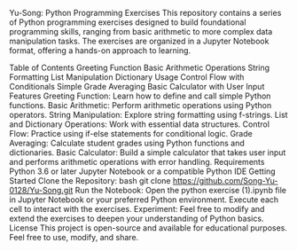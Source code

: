 Yu-Song: Python Programming Exercises
This repository contains a series of Python programming exercises designed to build foundational programming skills, ranging from basic arithmetic to more complex data manipulation tasks. The exercises are organized in a Jupyter Notebook format, offering a hands-on approach to learning.

Table of Contents
Greeting Function
Basic Arithmetic Operations
String Formatting
List Manipulation
Dictionary Usage
Control Flow with Conditionals
Simple Grade Averaging
Basic Calculator with User Input
Features
Greeting Function: Learn how to define and call simple Python functions.
Basic Arithmetic: Perform arithmetic operations using Python operators.
String Manipulation: Explore string formatting using f-strings.
List and Dictionary Operations: Work with essential data structures.
Control Flow: Practice using if-else statements for conditional logic.
Grade Averaging: Calculate student grades using Python functions and dictionaries.
Basic Calculator: Build a simple calculator that takes user input and performs arithmetic operations with error handling.
Requirements
Python 3.6 or later
Jupyter Notebook or a compatible Python IDE
Getting Started
Clone the Repository:
bash
git clone https://github.com/Song-Yu-0128/Yu-Song.git
Run the Notebook:
Open the python exercise (1).ipynb file in Jupyter Notebook or your preferred Python environment.
Execute each cell to interact with the exercises.
Experiment: Feel free to modify and extend the exercises to deepen your understanding of Python basics.
License
This project is open-source and available for educational purposes. Feel free to use, modify, and share.
